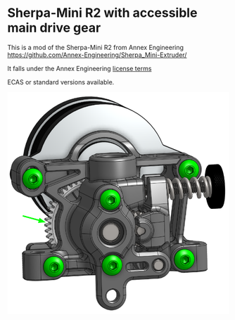 # Sherpa-Mini R2 with accessible main drive gear
This is a mod of the Sherpa-Mini R2 from Annex Engineering https://github.com/Annex-Engineering/Sherpa_Mini-Extruder/

It falls under the Annex Engineering [license terms](LICENSE.md) 

ECAS or standard versions available.

![Accessible Gear](image.png)